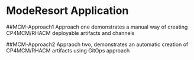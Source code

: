 # ModeResort Application


##MCM-Approach1
Approach one demonstrates a manual way of creating CP4MCM/RHACM deployable artifacts and channels


##MCM-Approach2
Appraoch two, demonstrates an automatic creation of CP4MCM/RHACM artifacts using GitOps approach
